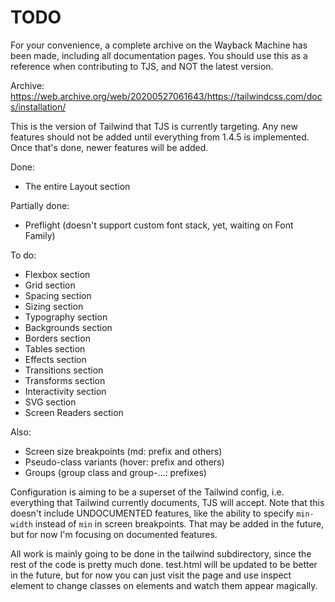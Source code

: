 # TODO

For your convenience, a complete archive on the Wayback Machine has been made,
including all documentation pages. You should use this as a reference when
contributing to TJS, and NOT the latest version.

Archive: <https://web.archive.org/web/20200527061643/https://tailwindcss.com/docs/installation/>

This is the version of Tailwind that TJS is currently targeting. Any new
features should not be added until everything from 1.4.5 is implemented. Once
that's done, newer features will be added.

Done:
- The entire Layout section

Partially done:
- Preflight (doesn't support custom font stack, yet, waiting on Font Family)

To do:
- Flexbox section
- Grid section
- Spacing section
- Sizing section
- Typography section
- Backgrounds section
- Borders section
- Tables section
- Effects section
- Transitions section
- Transforms section
- Interactivity section
- SVG section
- Screen Readers section

Also:
- Screen size breakpoints (md: prefix and others)
- Pseudo-class variants (hover: prefix and others)
- Groups (group class and group-...: prefixes)

Configuration is aiming to be a superset of the Tailwind config, i.e. everything
that Tailwind currently documents, TJS will accept. Note that this doesn't
include UNDOCUMENTED features, like the ability to specify `min-width` instead
of `min` in screen breakpoints. That may be added in the future, but for now I'm
focusing on documented features.

All work is mainly going to be done in the tailwind subdirectory, since the rest
of the code is pretty much done. test.html will be updated to be better in the
future, but for now you can just visit the page and use inspect element to
change classes on elements and watch them appear magically.